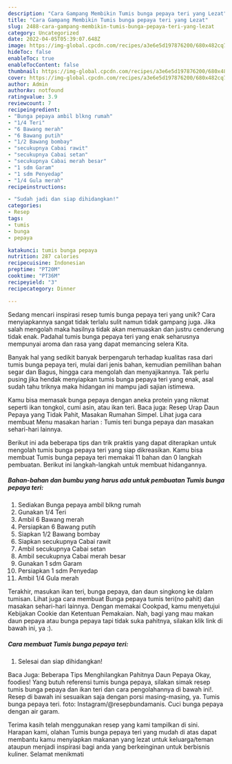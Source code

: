 ```yaml
---
description: "Cara Gampang Membikin Tumis bunga pepaya teri yang Lezat"
title: "Cara Gampang Membikin Tumis bunga pepaya teri yang Lezat"
slug: 2488-cara-gampang-membikin-tumis-bunga-pepaya-teri-yang-lezat
category: Uncategorized
date: 2022-04-05T05:39:07.648Z
image: https://img-global.cpcdn.com/recipes/a3e6e5d197876200/680x482cq70/tumis-bunga-pepaya-teri-foto-resep-utama.jpg
hideToc: false
enableToc: true
enableTocContent: false
thumbnail: https://img-global.cpcdn.com/recipes/a3e6e5d197876200/680x482cq70/tumis-bunga-pepaya-teri-foto-resep-utama.jpg
cover: https://img-global.cpcdn.com/recipes/a3e6e5d197876200/680x482cq70/tumis-bunga-pepaya-teri-foto-resep-utama.jpg
author: Admin
authorAv: notfound
ratingvalue: 3.9
reviewcount: 7
recipeingredient:
- "Bunga pepaya ambil blkng rumah"
- "1/4 Teri"
- "6 Bawang merah"
- "6 Bawang putih"
- "1/2 Bawang bombay"
- "secukupnya Cabai rawit"
- "secukupnya Cabai setan"
- "secukupnya Cabai merah besar"
- "1 sdm Garam"
- "1 sdm Penyedap"
- "1/4 Gula merah"
recipeinstructions:

- "Sudah jadi dan siap dihidangkan!"
categories:
- Resep
tags:
- tumis
- bunga
- pepaya

katakunci: tumis bunga pepaya 
nutrition: 287 calories
recipecuisine: Indonesian
preptime: "PT20M"
cooktime: "PT36M"
recipeyield: "3"
recipecategory: Dinner

---
```





Sedang mencari inspirasi resep tumis bunga pepaya teri yang unik? Cara menyiapkannya sangat tidak terlalu sulit namun tidak gampang juga. Jika salah mengolah maka hasilnya tidak akan memuaskan dan justru cenderung tidak enak. Padahal tumis bunga pepaya teri yang enak seharusnya mempunyai aroma dan rasa yang dapat memancing selera Kita.





Banyak hal yang sedikit banyak berpengaruh terhadap kualitas rasa dari tumis bunga pepaya teri, mulai dari jenis bahan, kemudian pemilihan bahan segar dan Bagus, hingga cara mengolah dan menyajikannya. Tak perlu pusing jika hendak menyiapkan tumis bunga pepaya teri yang enak,      asal sudah tahu triknya maka hidangan ini mampu jadi sajian istimewa.














Kamu bisa memasak bunga pepaya dengan aneka protein yang nikmat seperti ikan tongkol, cumi asin, atau ikan teri. Baca juga: Resep Urap Daun Pepaya yang Tidak Pahit, Masakan Rumahan Simpel. Lihat juga cara membuat Menu masakan harian : Tumis teri bunga pepaya dan masakan sehari-hari lainnya.






Berikut ini ada beberapa tips dan trik praktis yang dapat diterapkan untuk mengolah tumis bunga pepaya teri yang siap dikreasikan. Kamu bisa membuat Tumis bunga pepaya teri memakai 11 bahan dan 0 langkah pembuatan. Berikut ini langkah-langkah untuk membuat hidangannya.

<!--inarticleads1-->

##### Bahan-bahan dan bumbu yang harus ada untuk pembuatan Tumis bunga pepaya teri:

1. Sediakan Bunga pepaya ambil blkng rumah
1. Gunakan 1/4 Teri
1. Ambil 6 Bawang merah
1. Persiapkan 6 Bawang putih
1. Siapkan 1/2 Bawang bombay
1. Siapkan secukupnya Cabai rawit
1. Ambil secukupnya Cabai setan
1. Ambil secukupnya Cabai merah besar
1. Gunakan 1 sdm Garam
1. Persiapkan 1 sdm Penyedap
1. Ambil 1/4 Gula merah


Terakhir, masukan ikan teri, bunga pepaya, dan daun singkong ke dalam tumisan. Lihat juga cara membuat Bunga pepaya tumis teri(no pahit) dan masakan sehari-hari lainnya. Dengan memakai Cookpad, kamu menyetujui Kebijakan Cookie dan Ketentuan Pemakaian. Nah, bagi yang mau makan daun pepaya atau bunga pepaya tapi tidak suka pahitnya, silakan klik link di bawah ini, ya :). 

<!--inarticleads2-->

##### Cara membuat Tumis bunga pepaya teri:


1. Selesai dan siap dihidangkan!

Baca Juga: Beberapa Tips Menghilangkan Pahitnya Daun Pepaya Okay, foodies! Yang butuh referensi tumis bunga pepaya, silakan simak resep tumis bunga pepaya dan ikan teri dan cara pengolahannya di bawah ini!. Resep di bawah ini sesuaikan saja dengan porsi masing-masing, ya. Tumis bunga pepaya teri. foto: Instagram/@resepbundamanis. Cuci bunga pepaya dengan air garam. 

Terima kasih telah menggunakan resep yang kami tampilkan di sini. Harapan kami, olahan Tumis bunga pepaya teri yang mudah di atas dapat membantu kamu menyiapkan makanan yang lezat untuk keluarga/teman ataupun menjadi inspirasi bagi anda yang berkeinginan untuk berbisnis kuliner. Selamat menikmati
